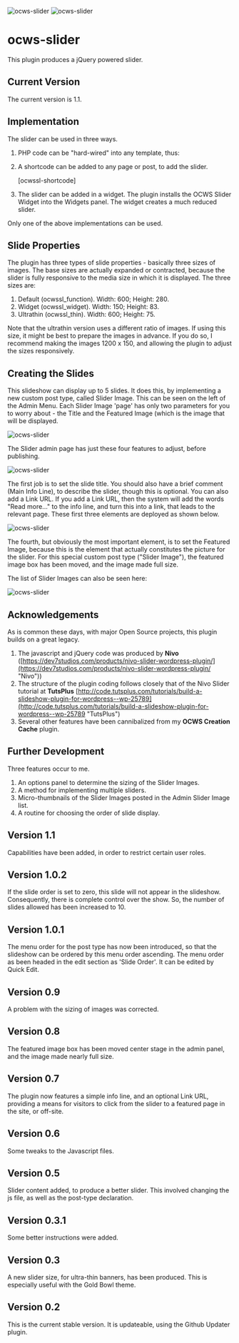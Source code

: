 ![ocws-slider](./images/castlelogo80x80.png) ![ocws-slider](./images/palmtree80x80.png)

# ocws-slider
This plugin produces a jQuery powered slider.

## Current Version
The current version is 1.1.

## Implementation
The slider can be used in three ways.

1. PHP code can be "hard-wired" into any template, thus:

	<?php echo ocwssl_function(); ?>

2. A shortcode can be added to any page or post, to add the slider.

	[ocwssl-shortcode]

3. The slider can be added in a widget. The plugin installs the OCWS Slider Widget into the Widgets panel. The widget creates a much reduced slider.

Only one of the above implementations can be used.

## Slide Properties
The plugin has three types of slide properties - basically three sizes of images. The base sizes are actually expanded or contracted, because the slider is fully responsive to the media size in which it is displayed. The three sizes are:

1. Default (ocwssl_function). Width: 600; Height: 280.
2. Widget (ocwssl_widget). Width: 150; Height: 83.
3. Ultrathin (ocwssl_thin). Width: 600; Height: 75.

Note that the ultrathin version uses a different ratio of images. If using this size, it might be best to prepare the images in advance. If you do so, I recommend making the images 1200 x 150, and allowing the plugin to adjust the sizes responsively.

## Creating the Slides
This slideshow can display up to 5 slides. It does this, by implementing a new custom post type, called Slider Image. This can be seen on the left of the Admin Menu. Each Slider Image 'page' has only two parameters for you to worry about - the Title and the Featured Image (which is the image that will be displayed.

![ocws-slider](./images/scrnsht1.png)

The Slider admin page has just these four features to adjust, before publishing.

![ocws-slider](./images/slider_plugin_ss4.png)

The first job is to set the slide title. You should also have a brief comment (Main Info Line), to describe the slider, though this is optional. You can also add a Link URL. If you add a Link URL, then the system will add the words "Read more..." to the info line, and turn this into a link, that leads to the relevant page. These first three elements are deployed as shown below.

![ocws-slider](./images/slider_plugin_ss2.png)

The fourth, but obviously the most important element, is to set the Featured Image, because this is the element that actually constitutes the picture for the slider. For this special custom post type ("Slider Image"), the featured image box has been moved, and the image made full size.

The list of Slider Images can also be seen here:

![ocws-slider](./images/scrnsht3.png)

## Acknowledgements
As is common these days, with major Open Source projects, this plugin builds on a great legacy.

1. The javascript and jQuery code was produced by **Nivo** ([https://dev7studios.com/products/nivo-slider-wordpress-plugin/](https://dev7studios.com/products/nivo-slider-wordpress-plugin/ "Nivo"))
2. The structure of the plugin coding follows closely that of the Nivo Slider tutorial at **TutsPlus** [http://code.tutsplus.com/tutorials/build-a-slideshow-plugin-for-wordpress--wp-25789](http://code.tutsplus.com/tutorials/build-a-slideshow-plugin-for-wordpress--wp-25789 "TutsPlus")
3. Several other features have been cannibalized from my **OCWS Creation Cache** plugin.

## Further Development
Three features occur to me.

1. An options panel to determine the sizing of the Slider Images.
2. A method for implementing multiple sliders.
3. Micro-thumbnails of the Slider Images posted in the Admin Slider Image list.
4. A routine for choosing the order of slide display.

## Version 1.1
Capabilities have been added, in order to restrict certain user roles.

## Version 1.0.2
If the slide order is set to zero, this slide will not appear in the slideshow. Consequently, there is complete control over the show. So, the number of slides allowed has been increased to 10.

## Version 1.0.1
The menu order for the post type has now been introduced, so that the slideshow can be ordered by this menu order ascending. The menu order as been headed in the edit section as 'Slide Order'. It can be edited by Quick Edit.

## Version 0.9
A problem with the sizing of images was corrected.

## Version 0.8
The featured image box has been moved center stage in the admin panel, and the image made nearly full size. 

## Version 0.7
The plugin now features a simple info line, and an optional Link URL, providing a means for visitors to click from the slider to a featured page in the site, or off-site.

## Version 0.6
Some tweaks to the Javascript files.

## Version 0.5
Slider content added, to produce a better slider. This involved changing the js file, as well as the post-type declaration.

## Version 0.3.1
Some better instructions were added.

## Version 0.3
A new slider size, for ultra-thin banners, has been produced. This is especially useful with the Gold Bowl theme.

## Version 0.2
This is the current stable version. It is updateable, using the Github Updater plugin.
